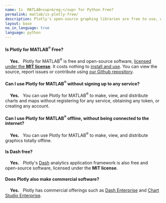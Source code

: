 ```yaml
---
name: Is  MATLAB<sup>&reg;</sup> for Python Free?
permalink: matlab/is-plotly-free/
description: Plotly's open-source graphing libraries are free to use, work offline and don't require any account registration. Plotly also has commercial offerings, such as Dash Enterprise and Chart Studio Enterprise.
layout: base
no_in_language: true
language: python
---
```


#### Is Plotly for  MATLAB<sup>&reg;</sup> Free?

&nbsp;  &nbsp; **Yes.** &nbsp; Plotly for  MATLAB<sup>&reg;</sup> is free and open-source software, [licensed under the **MIT license**](https://github.com/plotly/plotly_matlab/blob/master/LICENSE). It costs nothing to [install and use](/matlab/getting-started). You can view the source, report issues or contribute using [our Github repository](https://github.com/plotly/plotly_matlab).

#### Can I use Plotly for  MATLAB<sup>&reg;</sup> without signing up to any service?

&nbsp;  &nbsp; **Yes.** &nbsp; You can use Plotly for  MATLAB<sup>&reg;</sup> to make, view, and distribute charts and maps without registering for any service,
obtaining any token, or creating any account.

#### Can I use Plotly for  MATLAB<sup>&reg;</sup> offline, without being connected to the internet?

&nbsp;  &nbsp; **Yes.** &nbsp; You can use Plotly for  MATLAB<sup>&reg;</sup> to make, view, and distribute graphics totally offline.

#### Is Dash free?

&nbsp;  &nbsp; **Yes.** &nbsp; Plotly's [Dash](https://plotly.com/dash) analytics application framework is also free and open-source software, licensed under the **MIT license**.

#### Does Plotly also make commercial software?

&nbsp;  &nbsp; **Yes.** &nbsp; Plotly has commercial offerings such as [Dash Enterprise](https://plotly.com/dash) and [Chart Studio Enterprise](https://plotly.com/online-chart-maker/).

